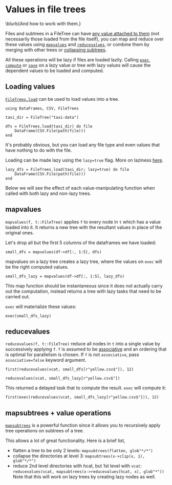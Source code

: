 
# Values in file trees

\blurb{And how to work with them.}

Files and subtrees in a FileTree can have [any value attached to them](#loading-values) (not necessarily those loaded from the file itself), you can map and reduce over these values using [`mapvalues`](#mapvalues) and [`reducevalues`](#reducevalues), or combine them by merging with other trees or [collapsing subtrees](#mapsubtrees_value_operations).

All these operations will be lazy if files are loaded lazily. Calling [`exec`](/api/#exec), [`compute`](/api/#compute) or [`save`](/api/#save) on a lazy value or tree with lazy values will cause the dependent values to be loaded and computed.

## Loading values

[`FileTrees.load`](/api/#load) can be used to load values into a tree.

```julia:dir1
using DataFrames, CSV, FileTrees

taxi_dir = FileTree("taxi-data")

dfs = FileTrees.load(taxi_dir) do file
    DataFrame(CSV.File(path(file)))
end
```

It's probably obvious, but you can load any file type and even values that have nothing to do with the file.

Loading can be made lazy using the `lazy=true` flag. More on laziness [here](/lazy-parallel/).
```julia:dir1
lazy_dfs = FileTrees.load(taxi_dir; lazy=true) do file
    DataFrame(CSV.File(path(file)))
end
```
Below we will see the effect of each value-manipulating function when called with both lazy and non-lazy trees.

## mapvalues

`mapvalues(f, t::FileTree)` applies `f` to every node in `t` which has a value loaded into it. It returns a new tree with the resultant values in place of the original ones.

Let's drop all but the first 5 columns of the dataframes we have loaded:
```julia:dir1
small_dfs = mapvalues(df->df[:, 1:5], dfs)
```

mapvalues on a lazy tree creates a lazy tree, where the values on `exec` will be the right computed values.
```julia:dir1
small_dfs_lazy = mapvalues(df->df[:, 1:5], lazy_dfs)
```
This map function should be instantaneous since it does not actually carry out the computation, instead returns a tree with lazy tasks that need to be carried out.

`exec` will materialize these values:

```julia:dir1
exec(small_dfs_lazy)
```
## reducevalues

`reducevalues(f, t::FileTree)` reduce all nodes in `t` into a single value by successively applying `f`. `f` is assumed to be [associative](https://en.wikipedia.org/wiki/Associative_property) and an ordering that is optimal for parallelism is chosen. If `f` is not `associative`, pass `associative=false` keyword argument.

```julia:dir1
first(reducevalues(vcat, small_dfs[r"yellow.csv$"]), 12)
```
```julia:dir1
reducevalues(vcat, small_dfs_lazy[r"yellow.csv$"])
```

This returned a delayed task that to compute the result. `exec` will compute it:

```julia:dir1
first(exec(reducevalues(vcat, small_dfs_lazy[r"yellow.csv$"])), 12)
```

## mapsubtrees + value operations

[`mapsubtrees`](api/#mapsubtrees) is a powerful function since it allows you to recursively apply tree operations on subtrees of a tree.

This allows a lot of great functionality. Here is a brief list,

- flatten a tree to be only 2 levels:
    `mapsubtrees(flatten, glob"*/*")`
- collapse the directories at level 3:
    `mapsubtrees(x->clip(x, 1), glob"*/*")`
- reduce 2nd level directories with hcat, but 1st level with `vcat`:
    `reducevalues(vcat, mapsubtrees(x->reducevalues(hcat, x), glob"*"))`
  Note that this will work on lazy trees by creating lazy nodes as well.
